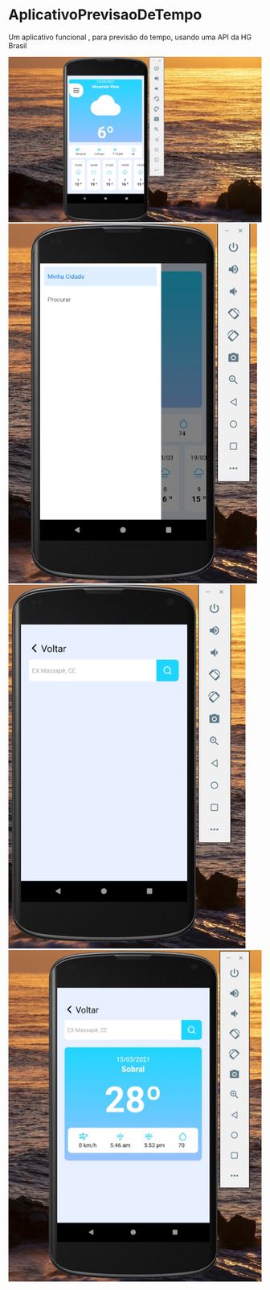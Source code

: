 # AplicativoPrevisaoDeTempo
Um aplicativo funcional , para previsão do tempo, usando uma API da HG Brasil


![screenTela](https://github.com/joatha/AplicativoPrevisaoDeTempo/blob/main/img/1a.jpg)
![screenTela](https://github.com/joatha/AplicativoPrevisaoDeTempo/blob/main/img/2a.jpg)
![screenTela](https://github.com/joatha/AplicativoPrevisaoDeTempo/blob/main/img/3a.jpg)
![screenTela](https://github.com/joatha/AplicativoPrevisaoDeTempo/blob/main/img/4a.jpg)
